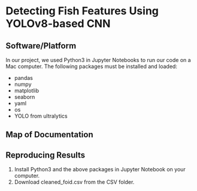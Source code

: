 # Detecting Fish Features Using YOLOv8-based CNN

## Software/Platform 
In our project, we used Python3 in Jupyter Notebooks to run our code on a Mac computer. The following packages must be installed and loaded:

- pandas
- numpy
- matplotlib
- seaborn
- yaml
- os
- YOLO from ultralytics


## Map of Documentation


## Reproducing Results 
1. Install Python3 and the above packages in Jupyter Notebook on your computer.
2. Download cleaned_foid.csv from the CSV folder. 

